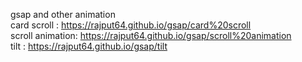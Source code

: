 
gsap and other animation<br>
card scroll : https://rajput64.github.io/gsap/card%20scroll <br>
scroll animation: https://rajput64.github.io/gsap/scroll%20animation<br>
tilt : https://rajput64.github.io/gsap/tilt<br>
